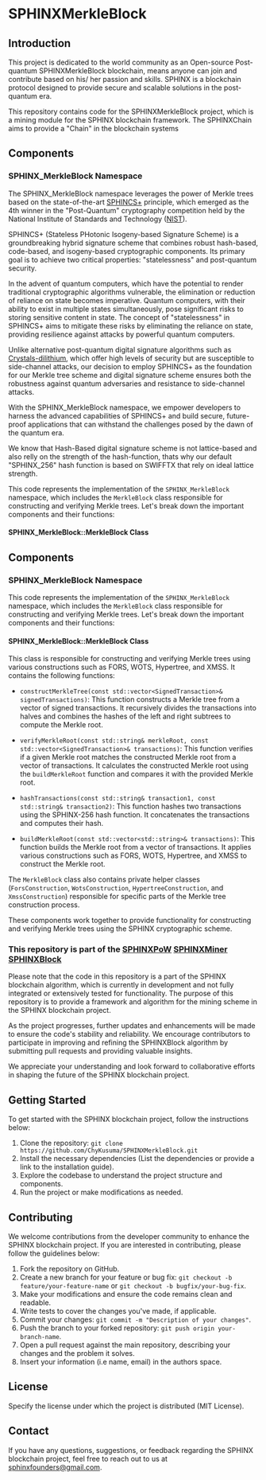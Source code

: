 # SPHINXMerkleBlock


## Introduction

This project is dedicated to the world community as an Open-source Post-quantum SPHINXMerkleBlock blockchain, means anyone can join and contribute based on his/ her passion and skills. SPHINX is a blockchain protocol designed to provide secure and scalable solutions in the post-quantum era.

This repository contains code for the SPHINXMerkleBlock project, which is a mining module for the SPHINX blockchain framework. The SPHINXChain aims to provide a "Chain" in the blockchain systems


## Components

### SPHINX_MerkleBlock Namespace

The SPHINX_MerkleBlock namespace leverages the power of Merkle trees based on the state-of-the-art [SPHINCS+](https://sphincs.org/) principle, which emerged as the 4th winner in the "Post-Quantum" cryptography competition held by the National Institute of Standards and Technology ([NIST](https://www.nist.gov/publications/breaking-category-five-sphincs-sha-256)).

SPHINCS+ (Stateless PHotonic Isogeny-based Signature Scheme) is a groundbreaking hybrid signature scheme that combines robust hash-based, code-based, and isogeny-based cryptographic components. Its primary goal is to achieve two critical properties: "statelessness" and post-quantum security.

In the advent of quantum computers, which have the potential to render traditional cryptographic algorithms vulnerable, the elimination or reduction of reliance on state becomes imperative. Quantum computers, with their ability to exist in multiple states simultaneously, pose significant risks to storing sensitive content in state. The concept of "statelessness" in SPHINCS+ aims to mitigate these risks by eliminating the reliance on state, providing resilience against attacks by powerful quantum computers.

Unlike alternative post-quantum digital signature algorithms such as [Crystals-dilithium](https://pq-crystals.org/dilithium/), which offer high levels of security but are susceptible to side-channel attacks, our decision to employ SPHINCS+ as the foundation for our Merkle tree scheme and digital signature scheme ensures both the robustness against quantum adversaries and resistance to side-channel attacks.

With the SPHINX_MerkleBlock namespace, we empower developers to harness the advanced capabilities of SPHINCS+ and build secure, future-proof applications that can withstand the challenges posed by the dawn of the quantum era.

We know that Hash-Based digital signature scheme is not lattice-based and also relly on the strength of the hash-function, thats why our default "SPHINX_256" hash function is based on SWIFFTX that rely on ideal lattice strength.

This code represents the implementation of the `SPHINX_MerkleBlock` namespace, which includes the `MerkleBlock` class responsible for constructing and verifying Merkle trees. Let's break down the important components and their functions:

#### SPHINX_MerkleBlock::MerkleBlock Class

## Components

### SPHINX_MerkleBlock Namespace

This code represents the implementation of the `SPHINX_MerkleBlock` namespace, which includes the `MerkleBlock` class responsible for constructing and verifying Merkle trees. Let's break down the important components and their functions:

#### SPHINX_MerkleBlock::MerkleBlock Class

This class is responsible for constructing and verifying Merkle trees using various constructions such as FORS, WOTS, Hypertree, and XMSS. It contains the following functions:

- `constructMerkleTree(const std::vector<SignedTransaction>& signedTransactions)`: This function constructs a Merkle tree from a vector of signed transactions. It recursively divides the transactions into halves and combines the hashes of the left and right subtrees to compute the Merkle root.

- `verifyMerkleRoot(const std::string& merkleRoot, const std::vector<SignedTransaction>& transactions)`: This function verifies if a given Merkle root matches the constructed Merkle root from a vector of transactions. It calculates the constructed Merkle root using the `buildMerkleRoot` function and compares it with the provided Merkle root.

- `hashTransactions(const std::string& transaction1, const std::string& transaction2)`: This function hashes two transactions using the SPHINX-256 hash function. It concatenates the transactions and computes their hash.

- `buildMerkleRoot(const std::vector<std::string>& transactions)`: This function builds the Merkle root from a vector of transactions. It applies various constructions such as FORS, WOTS, Hypertree, and XMSS to construct the Merkle root.

The `MerkleBlock` class also contains private helper classes (`ForsConstruction`, `WotsConstruction`, `HypertreeConstruction`, and `XmssConstruction`) responsible for specific parts of the Merkle tree construction process.

These components work together to provide functionality for constructing and verifying Merkle trees using the SPHINX cryptographic scheme.


### This repository is part of the  [SPHINXPoW](https://github.com/SPHINX-HUB-ORG/SPHINXPoW) [SPHINXMiner](https://github.com/SPHINX-HUB-ORG/SPHINXMINER) [SPHINXBlock](https://github.com/SPHINX-HUB-ORG/SPHINXBLOCK) 

Please note that the code in this repository is a part of the SPHINX blockchain algorithm, which is currently in development and not fully integrated or extensively tested for functionality. The purpose of this repository is to provide a framework and algorithm for the mining scheme in the SPHINX blockchain project.

As the project progresses, further updates and enhancements will be made to ensure the code's stability and reliability. We encourage contributors to participate in improving and refining the SPHINXBlock algorithm by submitting pull requests and providing valuable insights.

We appreciate your understanding and look forward to collaborative efforts in shaping the future of the SPHINX blockchain project.

## Getting Started
To get started with the SPHINX blockchain project, follow the instructions below:

1. Clone the repository: `git clone https://github.com/ChyKusuma/SPHINXMerkleBlock.git`
2. Install the necessary dependencies (List the dependencies or provide a link to the installation guide).
3. Explore the codebase to understand the project structure and components.
4. Run the project or make modifications as needed.


## Contributing
We welcome contributions from the developer community to enhance the SPHINX blockchain project. If you are interested in contributing, please follow the guidelines below:

1. Fork the repository on GitHub.
2. Create a new branch for your feature or bug fix: `git checkout -b feature/your-feature-name` or `git checkout -b bugfix/your-bug-fix`.
3. Make your modifications and ensure the code remains clean and readable.
4. Write tests to cover the changes you've made, if applicable.
5. Commit your changes: `git commit -m "Description of your changes"`.
6. Push the branch to your forked repository: `git push origin your-branch-name`.
7. Open a pull request against the main repository, describing your changes and the problem it solves.
8. Insert your information (i.e name, email) in the authors space.

## License
Specify the license under which the project is distributed (MIT License).

## Contact
If you have any questions, suggestions, or feedback regarding the SPHINX blockchain project, feel free to reach out to us at [sphinxfounders@gmail.com](mailto:sphinxfounders@gmail.com).

